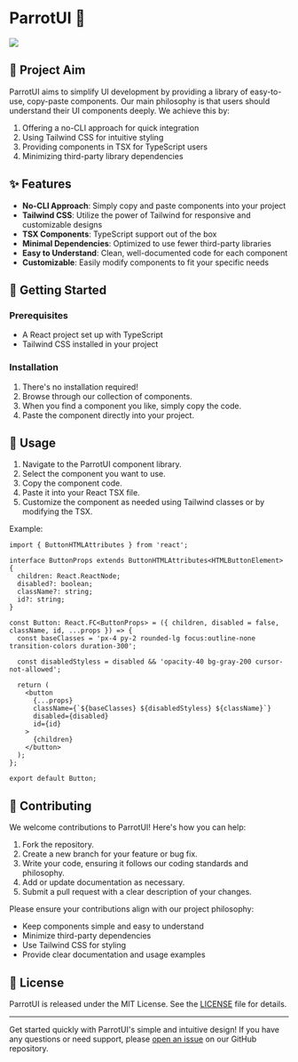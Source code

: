 # ParrotUI 🦜

![](https://github.com/user-attachments/assets/fffa457d-7149-4e12-bf39-8250a743e7f1)

## 🎯 Project Aim

ParrotUI aims to simplify UI development by providing a library of easy-to-use, copy-paste components. Our main philosophy is that users should understand their UI components deeply. We achieve this by:

1. Offering a no-CLI approach for quick integration
2. Using Tailwind CSS for intuitive styling
3. Providing components in TSX for TypeScript users
4. Minimizing third-party library dependencies

## ✨ Features

- **No-CLI Approach**: Simply copy and paste components into your project
- **Tailwind CSS**: Utilize the power of Tailwind for responsive and customizable designs
- **TSX Components**: TypeScript support out of the box
- **Minimal Dependencies**: Optimized to use fewer third-party libraries
- **Easy to Understand**: Clean, well-documented code for each component
- **Customizable**: Easily modify components to fit your specific needs

## 🚀 Getting Started

### Prerequisites

- A React project set up with TypeScript
- Tailwind CSS installed in your project

### Installation

1. There's no installation required!
2. Browse through our collection of components.
3. When you find a component you like, simply copy the code.
4. Paste the component directly into your project.

## 📖 Usage

1. Navigate to the ParrotUI component library.
2. Select the component you want to use.
3. Copy the component code.
4. Paste it into your React TSX file.
5. Customize the component as needed using Tailwind classes or by modifying the TSX.

Example:

```tsx
import { ButtonHTMLAttributes } from 'react';

interface ButtonProps extends ButtonHTMLAttributes<HTMLButtonElement> {
  children: React.ReactNode;
  disabled?: boolean;
  className?: string;
  id?: string;
}

const Button: React.FC<ButtonProps> = ({ children, disabled = false, className, id, ...props }) => {
  const baseClasses = 'px-4 py-2 rounded-lg focus:outline-none transition-colors duration-300';

  const disabledStyless = disabled && 'opacity-40 bg-gray-200 cursor-not-allowed';

  return (
    <button
      {...props}
      className={`${baseClasses} ${disabledStyless} ${className}`}
      disabled={disabled}
      id={id}
    >
      {children}
    </button>
  );
};

export default Button;
```

## 🤝 Contributing

We welcome contributions to ParrotUI! Here's how you can help:

1. Fork the repository.
2. Create a new branch for your feature or bug fix.
3. Write your code, ensuring it follows our coding standards and philosophy.
4. Add or update documentation as necessary.
5. Submit a pull request with a clear description of your changes.

Please ensure your contributions align with our project philosophy:
- Keep components simple and easy to understand
- Minimize third-party dependencies
- Use Tailwind CSS for styling
- Provide clear documentation and usage examples

## 📄 License

ParrotUI is released under the MIT License. See the [LICENSE](LICENSE) file for details.

---

Get started quickly with ParrotUI's simple and intuitive design! If you have any questions or need support, please [open an issue](https://github.com/ddoemonn/parrot_ui/issues) on our GitHub repository.
